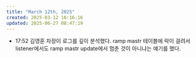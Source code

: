 ```yaml
---
title: "March 12th, 2025"
created: 2025-03-12 16:16:16
updated: 2025-06-27 08:47:19
---
```

  * 17:52 김영훈 차장이 로그를 깊이 분석했다. ramp mastr 테이블에 락이 걸려서 listener에서도 ramp mastr update에서 멈춘 것이 아니냐는 얘기를 했다.